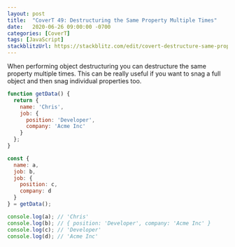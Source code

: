 ```yaml
---
layout: post
title:  "CoverT 49: Destructuring the Same Property Multiple Times"
date:   2020-06-26 09:00:00 -0700
categories: [CoverT]
tags: [JavaScript]
stackblitzUrl: https://stackblitz.com/edit/covert-destructure-same-property-twice?file=index.js
---
```


When performing object destructuring you can destructure the same property multiple times. This can be really useful if you want to snag a full object and then snag individual properties too.

```javascript
function getData() {
  return {
    name: 'Chris',
    job: {
      position: 'Developer',
      company: 'Acme Inc'
    }
  };
}

const {
  name: a,
  job: b,
  job: {
    position: c,
    company: d
  }
} = getData();

console.log(a); // 'Chris'
console.log(b); // { position: 'Developer', company: 'Acme Inc' }
console.log(c); // 'Developer'
console.log(d); // 'Acme Inc'
```